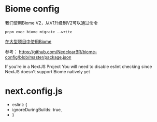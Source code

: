 # Biome config

我们使用Biome V2，从V1升级到V2可以通过命令
```
pnpm exec biome migrate --write
```
[在大型项目中使用Biome](https://biomejs.dev/zh-cn/guides/big-projects/)

参考：
https://github.com/NedcloarBR/biome-config/blob/master/package.json

If you're in a NextJS Project
You will need to disable eslint checking since NextJS doesn't support Biome natively yet

# next.config.js
+  eslint: {
+    ignoreDuringBuilds: true,
+  }
